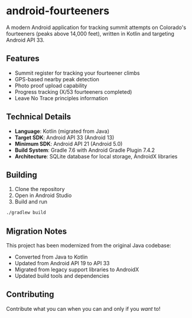 # android-fourteeners

A modern Android application for tracking summit attempts on Colorado's fourteeners (peaks above 14,000 feet), written in Kotlin and targeting Android API 33.

## Features

- Summit register for tracking your fourteener climbs
- GPS-based nearby peak detection
- Photo proof upload capability
- Progress tracking (X/53 fourteeners completed)
- Leave No Trace principles information

## Technical Details

- **Language**: Kotlin (migrated from Java)
- **Target SDK**: Android API 33 (Android 13)
- **Minimum SDK**: Android API 21 (Android 5.0)
- **Build System**: Gradle 7.6 with Android Gradle Plugin 7.4.2
- **Architecture**: SQLite database for local storage, AndroidX libraries

## Building

1. Clone the repository
2. Open in Android Studio
3. Build and run

```bash
./gradlew build
```

## Migration Notes

This project has been modernized from the original Java codebase:
- Converted from Java to Kotlin
- Updated from Android API 19 to API 33
- Migrated from legacy support libraries to AndroidX
- Updated build tools and dependencies

## Contributing

Contribute what you can when you can and only if you *want* to!
